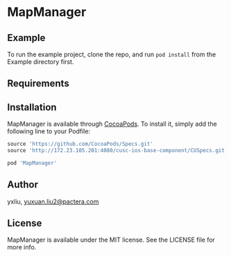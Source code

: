 # MapManager

## Example

To run the example project, clone the repo, and run `pod install` from the Example directory first.

## Requirements

## Installation

MapManager is available through [CocoaPods](http://cocoapods.org). To install
it, simply add the following line to your Podfile:

```ruby
source 'https://github.com/CocoaPods/Specs.git'
source 'http://172.23.105.201:4080/cusc-ios-base-component/CUSpecs.git'

pod 'MapManager'
```

## Author

yxliu, yuxuan.liu2@pactera.com

## License

MapManager is available under the MIT license. See the LICENSE file for more info.

